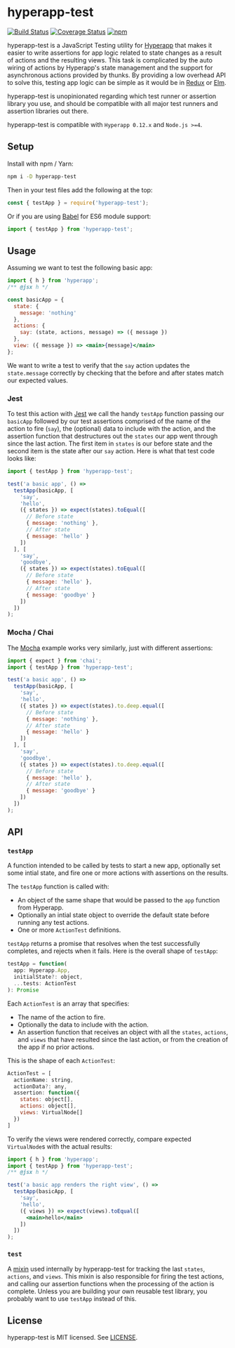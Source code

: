 # hyperapp-test

[![Build Status](https://travis-ci.org/okwolf/hyperapp-test.svg?branch=master)](https://travis-ci.org/okwolf/hyperapp-test)
[![Coverage Status](https://coveralls.io/repos/github/okwolf/hyperapp-test/badge.svg?branch=coverage)](https://coveralls.io/github/okwolf/hyperapp-test?branch=coverage)
[![npm](https://img.shields.io/npm/v/hyperapp-test.svg)](https://www.npmjs.org/package/hyperapp-test)

hyperapp-test is a JavaScript Testing utility for [Hyperapp](https://github.com/hyperapp/hyperapp) that makes it easier to write assertions for app logic related to state changes as a result of actions and the resulting views. This task is complicated by the auto wiring of actions by Hyperapp's state management and the support for asynchronous actions provided by thunks. By providing a low overhead API to solve this, testing app logic can be simple as it would be in [Redux](http://redux.js.org/docs/recipes/WritingTests.html) or [Elm](http://elmprogramming.com/easy-to-test.html).

hyperapp-test is unopinionated regarding which test runner or assertion library you use, and should be compatible with all major test runners and assertion libraries out there.

hyperapp-test is compatible with `Hyperapp 0.12.x` and `Node.js >=4`.

## Setup

Install with npm / Yarn:

```bash
npm i -D hyperapp-test
```

Then in your test files add the following at the top:

```js
const { testApp } = require('hyperapp-test');
```

Or if you are using [Babel](https://babeljs.io) for ES6 module support:

```js
import { testApp } from 'hyperapp-test';
```

## Usage

Assuming we want to test the following basic app:

```jsx
import { h } from 'hyperapp';
/** @jsx h */

const basicApp = {
  state: {
    message: 'nothing'
  },
  actions: {
    say: (state, actions, message) => ({ message })
  },
  view: ({ message }) => <main>{message}</main>
};
```

We want to write a test to verify that the `say` action updates the `state.message` correctly by checking that the before and after states match our expected values.

### Jest

To test this action with [Jest](https://facebook.github.io/jest/docs/en/getting-started.html) we call the handy `testApp` function passing our `basicApp` followed by our test assertions comprised of the name of the action to fire (`say`), the (optional) data to include with the action, and the assertion function that destructures out the `states` our app went through since the last action. The first item in `states` is our before state and the second item is the state after our `say` action. Here is what that test code looks like:

```js
import { testApp } from 'hyperapp-test';

test('a basic app', () =>
  testApp(basicApp, [
    'say',
    'hello',
    ({ states }) => expect(states).toEqual([
      // Before state
      { message: 'nothing' },
      // After state
      { message: 'hello' }
    ])
  ], [
    'say',
    'goodbye',
    ({ states }) => expect(states).toEqual([
      // Before state
      { message: 'hello' },
      // After state
      { message: 'goodbye' }
    ])
  ])
);
```

### Mocha / Chai

The [Mocha](https://mochajs.org) example works very similarly, just with different assertions:

```js
import { expect } from 'chai';
import { testApp } from 'hyperapp-test';

test('a basic app', () =>
  testApp(basicApp, [
    'say',
    'hello',
    ({ states }) => expect(states).to.deep.equal([
      // Before state
      { message: 'nothing' },
      // After state
      { message: 'hello' }
    ])
  ], [
    'say',
    'goodbye',
    ({ states }) => expect(states).to.deep.equal([
      // Before state
      { message: 'hello' },
      // After state
      { message: 'goodbye' }
    ])
  ])
);
```

## API

### `testApp`

A function intended to be called by tests to start a new app, optionally set some intial state, and fire one or more actions with assertions on the results.

The `testApp` function is called with:

- An object of the same shape that would be passed to the `app` function from Hyperapp.
- Optionally an intial state object to override the default state before running any test actions.
- One or more `ActionTest` definitions.

`testApp` returns a promise that resolves when the test successfully completes, and rejects when it fails. Here is the overall shape of `testApp`:

```js
testApp = function(
  app: Hyperapp.App,
  initialState?: object,
  ...tests: ActionTest
): Promise
```

Each `ActionTest` is an array that specifies:

- The name of the action to fire.
- Optionally the data to include with the action.
- An assertion function that receives an object with all the `states`, `actions`, and `views` that have resulted since the last action, or from the creation of the app if no prior actions.

This is the shape of each `ActionTest`:

```js
ActionTest = [
  actionName: string,
  actionData?: any,
  assertion: function({
    states: object[],
    actions: object[],
    views: VirtualNode[]
  })
]
```

To verify the views were rendered correctly, compare expected `VirtualNode`s with the actual results:

```jsx
import { h } from 'hyperapp';
import { testApp } from 'hyperapp-test';
/** @jsx h */

test('a basic app renders the right view', () =>
  testApp(basicApp, [
    'say',
    'hello',
    ({ views }) => expect(views).toEqual([
      <main>hello</main>
    ])
  ])
);
```

### `test`

A [mixin](https://github.com/hyperapp/hyperapp/blob/master/docs/mixins.md) used internally by hyperapp-test for tracking the last `states`, `actions`, and `views`. This mixin is also responsible for firing the test actions, and calling our assertion functions when the processing of the action is complete. Unless you are building your own reusable test library, you probably want to use `testApp` instead of this.

## License

hyperapp-test is MIT licensed. See [LICENSE](LICENSE.md).
